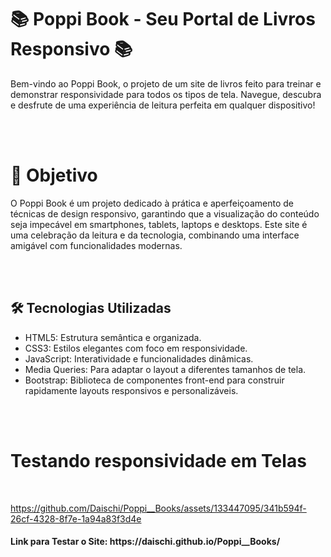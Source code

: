 # <h1>📚 Poppi Book - Seu Portal de Livros Responsivo 📚</h1>
<p>Bem-vindo ao Poppi Book, o projeto de um site de livros feito para treinar e demonstrar responsividade para todos os tipos de tela. Navegue, descubra e desfrute de uma experiência de leitura perfeita em qualquer dispositivo!</p>
<br><br>


<h1>🌟 Objetivo </h1>

<p>O Poppi Book é um projeto dedicado à prática e aperfeiçoamento de técnicas de design responsivo, garantindo que a visualização do conteúdo seja impecável em smartphones, tablets, laptops e desktops. Este site é uma celebração da leitura e da tecnologia, combinando uma interface amigável com funcionalidades modernas.</p>


<br><br>


<h2>🛠️ Tecnologias Utilizadas</h2>


   <ul> 
    <li>HTML5: Estrutura semântica e organizada.
    </li>
    <li>CSS3: Estilos elegantes com foco em responsividade.
    </li>
    <li>JavaScript: Interatividade e funcionalidades dinâmicas.
    </li>
    <li>Media Queries: Para adaptar o layout a diferentes tamanhos de tela.
    </li>
    <li>Bootstrap: Biblioteca de componentes front-end para construir rapidamente layouts responsivos e personalizáveis.
    </li> </ul>
<br> <br>

<h1>Testando responsividade em Telas</h1>
<br>

https://github.com/Daischi/Poppi__Books/assets/133447095/341b594f-26cf-4328-8f7e-1a94a83f3d4e

<h4 text-align: center>Link para Testar o Site: https://daischi.github.io/Poppi__Books/</h4>
